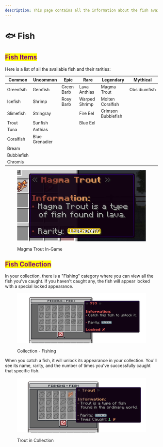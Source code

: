 ```yaml
---
description: This page contains all the information about the fish available on the server.
---
```


# 🐟 Fish

## <mark style="color:purple;">Fish Items</mark>

Here is a list of all the available fish and their rarities:

<table data-full-width="false"><thead><tr><th>Common</th><th>Uncommon</th><th>Epic</th><th>Rare</th><th>Legendary</th><th>Mythical</th></tr></thead><tbody><tr><td>Greenfsih</td><td>Gemfish</td><td>Green Barb</td><td>Lava Anthias</td><td>Magma Trout</td><td>Obsidiumfish</td></tr><tr><td>Icefish</td><td>Shrimp</td><td>Rosy Barb</td><td>Warped Shrimp</td><td>Molten Coralfish</td><td></td></tr><tr><td>Slimefish</td><td>Stringray</td><td></td><td>Fire Eel</td><td>Crimson Bubblefish</td><td></td></tr><tr><td>Trout</td><td>Sunfish</td><td></td><td>Blue Eel</td><td></td><td></td></tr><tr><td>Tuna</td><td>Anthias</td><td></td><td></td><td></td><td></td></tr><tr><td>Coralfish</td><td>Blue Grenadier</td><td></td><td></td><td></td><td></td></tr><tr><td>Bream</td><td></td><td></td><td></td><td></td><td></td></tr><tr><td>Bubblefish</td><td></td><td></td><td></td><td></td><td></td></tr><tr><td>Chromis</td><td></td><td></td><td></td><td></td><td></td></tr></tbody></table>

<figure><img src="../../.gitbook/assets/image (1) (1) (1).png" alt=""><figcaption><p>Magma Trout In-Game</p></figcaption></figure>

## <mark style="color:purple;">Fish Collection</mark>

In your collection, there is a "Fishing" category where you can view all the fish you've caught. If you haven't caught any, the fish will appear locked with a special locked appearance.

<figure><img src="../../.gitbook/assets/Screenshot 2025-01-22 230523 (1).png" alt=""><figcaption><p>Collection - Fishing</p></figcaption></figure>

When you catch a fish, it will unlock its appearance in your collection. You'll see its name, rarity, and the number of times you've successfully caught that specific fish.

<figure><img src="../../.gitbook/assets/Screenshot 2025-01-22 230808.png" alt=""><figcaption><p>Trout in Collection</p></figcaption></figure>
